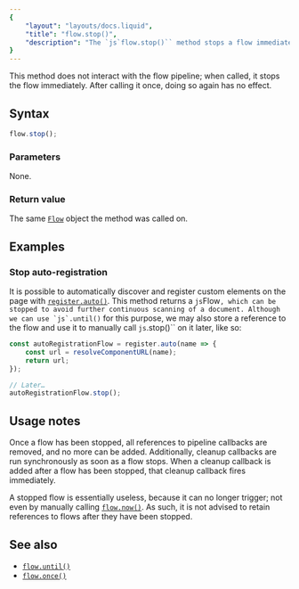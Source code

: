 ```yaml
---
{
	"layout": "layouts/docs.liquid",
	"title": "flow.stop()",
	"description": "The `js`flow.stop()`` method stops a flow immediately. Its cleanup callbacks are run, and the flow is prevented from ever triggering again."
}
---
```


This method does not interact with the flow pipeline; when called, it stops the flow immediately. After calling it once, doing so again has no effect.

## Syntax

```js
flow.stop();
```

### Parameters

None.

### Return value

The same [`Flow`](/docs/flow/) object the method was called on.

## Examples

### Stop auto-registration

It is possible to automatically discover and register custom elements on the page with [`register.auto()`](/docs/register/auto/). This method returns a `js`Flow``, which can be stopped to avoid further continuous scanning of a document. Although we can use `js`.until()`` for this purpose, we may also store a reference to the flow and use it to manually call `js`.stop()`` on it later, like so:

```js
const autoRegistrationFlow = register.auto(name => {
	const url = resolveComponentURL(name);
	return url;
});

// Later…
autoRegistrationFlow.stop();
```

## Usage notes

Once a flow has been stopped, all references to pipeline callbacks are removed, and no more can be added. Additionally, cleanup callbacks are run synchronously as soon as a flow stops. When a cleanup callback is added after a flow has been stopped, that cleanup callback fires immediately.

A stopped flow is essentially useless, because it can no longer trigger; not even by manually calling [`flow.now()`](/docs/flow/now/). As such, it is not advised to retain references to flows after they have been stopped.


## See also

- [`flow.until()`](/docs/flow/until/)
- [`flow.once()`](/docs/flow/once/)
